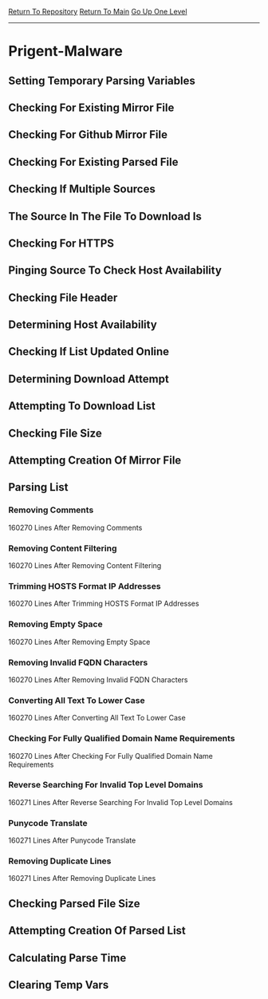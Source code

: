 [Return To Repository](https://github.com/deathbybandaid/piholeparser/)
[Return To Main](https://github.com/deathbybandaid/piholeparser/blob/master/RecentRunLogs/Mainlog.md)
[Go Up One Level](https://github.com/deathbybandaid/piholeparser/blob/master/RecentRunLogs/TopLevelScripts/30-Processing-External-Blacklists.md)
____________________________________
# Prigent-Malware
## Setting Temporary Parsing Variables
## Checking For Existing Mirror File
## Checking For Github Mirror File
## Checking For Existing Parsed File
## Checking If Multiple Sources
## The Source In The File To Download Is
## Checking For HTTPS
## Pinging Source To Check Host Availability
## Checking File Header
## Determining Host Availability
## Checking If List Updated Online
## Determining Download Attempt
## Attempting To Download List
## Checking File Size
## Attempting Creation Of Mirror File
## Parsing List
### Removing Comments
160270 Lines After Removing Comments
### Removing Content Filtering
160270 Lines After Removing Content Filtering
### Trimming HOSTS Format IP Addresses
160270 Lines After Trimming HOSTS Format IP Addresses
### Removing Empty Space
160270 Lines After Removing Empty Space
### Removing Invalid FQDN Characters
160270 Lines After Removing Invalid FQDN Characters
### Converting All Text To Lower Case
160270 Lines After Converting All Text To Lower Case
### Checking For Fully Qualified Domain Name Requirements
160270 Lines After Checking For Fully Qualified Domain Name Requirements
### Reverse Searching For Invalid Top Level Domains
160271 Lines After Reverse Searching For Invalid Top Level Domains
### Punycode Translate
160271 Lines After Punycode Translate
### Removing Duplicate Lines
160271 Lines After Removing Duplicate Lines
## Checking Parsed File Size
## Attempting Creation Of Parsed List
## Calculating Parse Time
## Clearing Temp Vars
